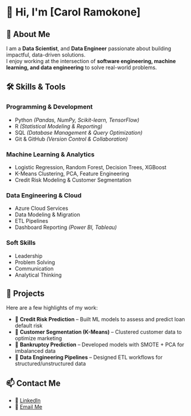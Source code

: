# 👋 Hi, I'm [Carol Ramokone]

## 🚀 About Me
I am a **Data Scientist**, and **Data Engineer** passionate about building impactful, data-driven solutions.  
I enjoy working at the intersection of **software engineering, machine learning, and data engineering** to solve real-world problems.  

## 🛠️ Skills & Tools

### Programming & Development
- Python *(Pandas, NumPy, Scikit-learn, TensorFlow)*
- R *(Statistical Modeling & Reporting)*
- SQL *(Database Management & Query Optimization)*
- Git & GitHub *(Version Control & Collaboration)*

### Machine Learning & Analytics
- Logistic Regression, Random Forest, Decision Trees, XGBoost
- K-Means Clustering, PCA, Feature Engineering
- Credit Risk Modeling & Customer Segmentation

### Data Engineering & Cloud
- Azure Cloud Services
- Data Modeling & Migration
- ETL Pipelines
- Dashboard Reporting *(Power BI, Tableau)*

### Soft Skills
- Leadership
- Problem Solving
- Communication
- Analytical Thinking

## 📂 Projects
Here are a few highlights of my work:
- 🔹 **Credit Risk Prediction** – Built ML models to assess and predict loan default risk  
- 🔹 **Customer Segmentation (K-Means)** – Clustered customer data to optimize marketing  
- 🔹 **Bankruptcy Prediction** – Developed models with SMOTE + PCA for imbalanced data  
- 🔹 **Data Engineering Pipelines** – Designed ETL workflows for structured/unstructured data  

## 📫 Contact Me
- 💼 [LinkedIn](https://www.linkedin.com/in/carolmanthosa)
- 📧 [Email Me](carolmanthosa@gmail.com)



